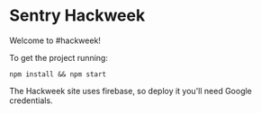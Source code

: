 # Sentry Hackweek

Welcome to #hackweek!

To get the project running:

```
npm install && npm start
```

The Hackweek site uses firebase, so deploy it you'll need Google credentials.
